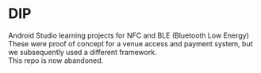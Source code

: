 DIP
===

Android Studio learning projects for NFC and BLE (Bluetooth Low Energy)  
These were proof of concept for a venue access and payment system, but we subsequently used a different framework.  
This repo is now abandoned.
